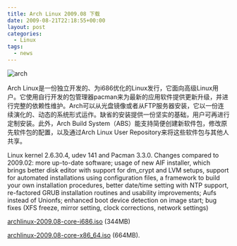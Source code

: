 ```yaml
---
title: Arch Linux 2009.08 下载
date: 2009-08-21T22:18:55+00:00
layout: post
categories:
  - Linux
tags:
  - news
---
```

![arch](https://res.cloudinary.com/the-backyard-of-stanley/image/upload/v1512721788/archlinux-logo-dark-1200dpi.b42bd35d5916_ioafu3.png)

Arch Linux是一份独立开发的、为i686优化的Linux发行，它面向高级Linux用户。它使用自行开发的包管理器pacman来为最新的应用软件提供更新升级，并进行完整的依赖性维护。Arch可以从光盘镜像或者从FTP服务器安装，它以一份连续演化的、动态的系统形式运作。缺省的安装提供一份坚实的基础，用户可再进行定制安装。此外，Arch Build System（ABS）能支持简便创建新软件包，修改原先软件包的配置，以及通过Arch Linux User Repository来将这些软件包与其他人共享。

Linux kernel 2.6.30.4, udev 141 and Pacman 3.3.0. Changes compared to 2009.02: more up-to-date software; usage of new AIF installer, which brings better disk editor with support for dm_crypt and LVM setups, support for automated installations using configuration files, a framework to build your own installation procedures, better date/time setting with NTP support, re-factored GRUB installation routines and usability improvements; Aufs instead of Unionfs; enhanced boot device detection on image start; bug fixes (XFS freeze, mirror setting, clock corrections, network settings)
<!--more-->

[archlinux-2009.08-core-i686.iso](ftp://mirrors.xmission.com/archlinux/iso/2009.08/archlinux-2009.08-core-i686.iso) (344MB)

[archlinux-2009.08-core-x86_64.iso](http://archlinux.unixheads.org/iso/2009.08/archlinux-2009.08-core-x86_64.iso) (664MB).